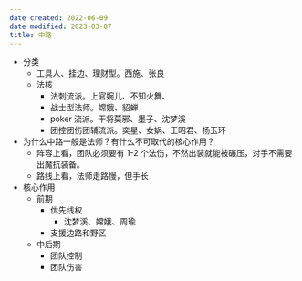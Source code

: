 ```yaml
---
date created: 2022-06-09
date modified: 2023-03-07
title: 中路
---
```

- 分类
	- 工具人、挂边、理财型。西施、张良
	- 法核
		- 法刺流派。上官婉儿、不知火舞、
		- 战士型法师。嫦娥、貂蝉
		- poker 流派。干将莫邪、墨子、沈梦溪
		- 团控团伤团辅流派。奕星、女娲、王昭君、杨玉环
- 为什么中路一般是法师？有什么不可取代的核心作用？
	- 阵容上看，团队必须要有 1-2 个法伤，不然出装就能被碾压，对手不需要出魔抗装备。
	- 路线上看，法师走路慢，但手长
- 核心作用
	- 前期
		- 优先线权
			- 沈梦溪、嫦娥、周瑜
		- 支援边路和野区
	- 中后期
		- 团队控制
		- 团队伤害
